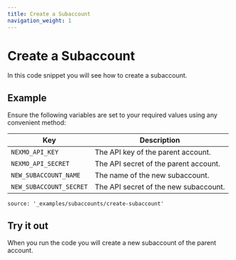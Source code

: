 ```yaml
---
title: Create a Subaccount
navigation_weight: 1
---
```


# Create a Subaccount

In this code snippet you will see how to create a subaccount.

## Example

Ensure the following variables are set to your required values using any convenient method:

Key | Description
-- | --
`NEXMO_API_KEY` | The API key of the parent account.
`NEXMO_API_SECRET` | The API secret of the parent account.
`NEW_SUBACCOUNT_NAME` | The name of the new subaccount.
`NEW_SUBACCOUNT_SECRET` | The API secret of the new subaccount.

```code_snippets
source: '_examples/subaccounts/create-subaccount'
```

## Try it out

When you run the code you will create a new subaccount of the parent account.
